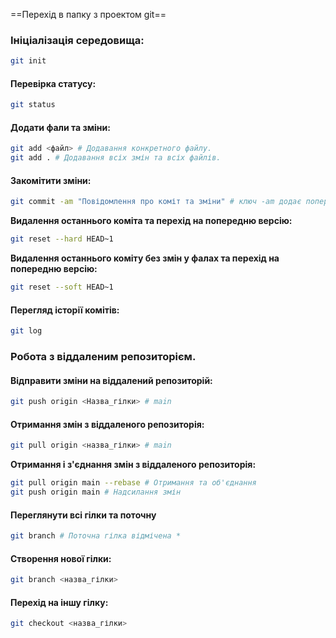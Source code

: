 ==Перехід в папку з проектом git==
### Ініціалізація середовища:
```bash
git init
```
#### Перевірка статусу:
```bash
git status
```

#### Додати фали та зміни:
```bash
git add <файл> # Додавання конкретного файлу.
git add . # Додавання всіх змін та всіх файлів.
```

#### Закомітити зміни:
```bash
git commit -am "Повідомлення про коміт та зміни" # ключ -am додає попередні закомічені файли.
```
**Видалення останнього коміта та перехід на попередню версію:**
```bash
git reset --hard HEAD~1
```
**Видалення останнього коміту без змін у фалах та перехід на попередню версію:**
```bash
git reset --soft HEAD~1
```
#### Перегляд історії комітів:
```bash
git log
```

### Робота з віддаленим репозиторієм.
#### Відправити зміни на віддалений репозиторій:
```bash
git push origin <Назва_гілки> # main
```

#### Отримання змін з віддаленого репозиторія:
```bash
git pull origin <назва_гілки> # main
```
**Отримання і з'єднання змін з віддаленого репозиторія:**
```bash
git pull origin main --rebase # Отримання та об'єднання
git push origin main # Надсилання змін

```
#### Переглянути всі гілки та поточну 
```bash
git branch # Поточна гілка відмічена *
```
#### Створення нової гілки:
```bash
git branch <назва_гілки>
```

#### Перехід на іншу гілку:
```bash
git checkout <назва_гілки>
```